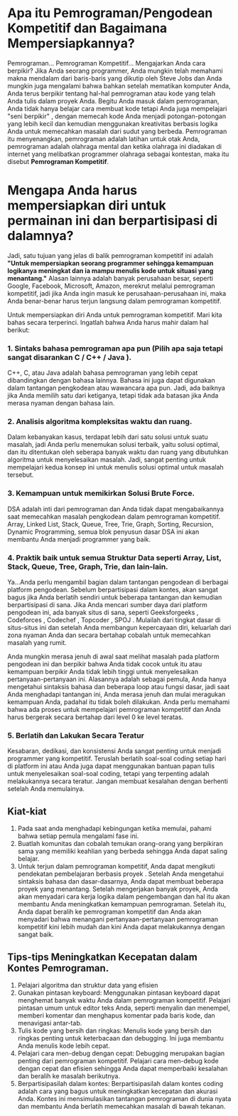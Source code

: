 # Apa itu Pemrograman/Pengodean Kompetitif dan Bagaimana Mempersiapkannya?
Pemrograman… Pemrograman Kompetitif… Mengajarkan Anda cara berpikir? Jika Anda seorang programmer, Anda mungkin telah memahami makna mendalam dari baris-baris yang dikutip oleh Steve Jobs dan Anda mungkin juga mengalami bahwa bahkan setelah mematikan komputer Anda, Anda terus berpikir tentang hal-hal pemrograman atau kode yang telah Anda tulis dalam proyek Anda. Begitu Anda masuk dalam pemrograman, Anda tidak hanya belajar cara membuat kode tetapi Anda juga mempelajari "seni berpikir" , dengan memecah kode Anda menjadi potongan-potongan yang lebih kecil dan kemudian menggunakan kreativitas berbasis logika Anda untuk memecahkan masalah dari sudut yang berbeda. Pemrograman itu menyenangkan, pemrograman adalah latihan untuk otak Anda, pemrograman adalah olahraga mental dan ketika olahraga ini diadakan di internet yang melibatkan programmer olahraga sebagai kontestan, maka itu disebut **Pemrograman Kompetitif**.

# Mengapa Anda harus mempersiapkan diri untuk permainan ini dan berpartisipasi di dalamnya?
Jadi, satu tujuan yang jelas di balik pemrograman kompetitif ini adalah **"Untuk mempersiapkan seorang programmer sehingga kemampuan logikanya meningkat dan ia mampu menulis kode untuk situasi yang menantang."** Alasan lainnya adalah banyak perusahaan besar, seperti Google, Facebook, Microsoft, Amazon, merekrut melalui pemrograman kompetitif, jadi jika Anda ingin masuk ke perusahaan-perusahaan ini, maka Anda benar-benar harus terjun langsung dalam pemrograman kompetitif.

Untuk mempersiapkan diri Anda untuk pemrograman kompetitif. Mari kita bahas secara terperinci. Ingatlah bahwa Anda harus mahir dalam hal berikut:

### 1. Sintaks bahasa pemrograman apa pun (Pilih apa saja tetapi sangat disarankan C / C++ / Java ).
C++, C, atau Java adalah bahasa pemrograman yang lebih cepat dibandingkan dengan bahasa lainnya. Bahasa ini juga dapat digunakan dalam tantangan pengkodean atau wawancara apa pun. Jadi, ada baiknya jika Anda memilih satu dari ketiganya, tetapi tidak ada batasan jika Anda merasa nyaman dengan bahasa lain.
### 2. Analisis algoritma kompleksitas waktu dan ruang.
Dalam kebanyakan kasus, terdapat lebih dari satu solusi untuk suatu masalah, jadi Anda perlu menemukan solusi terbaik, yaitu solusi optimal, dan itu ditentukan oleh seberapa banyak waktu dan ruang yang dibutuhkan algoritma untuk menyelesaikan masalah. Jadi, sangat penting untuk mempelajari kedua konsep ini untuk menulis solusi optimal untuk masalah tersebut. 
### 3. Kemampuan untuk memikirkan Solusi Brute Force.
 DSA adalah inti dari pemrograman dan Anda tidak dapat mengabaikannya saat memecahkan masalah pengkodean dalam pemrograman kompetitif. Array, Linked List, Stack, Queue, Tree, Trie, Graph, Sorting, Recursion, Dynamic Programming, semua blok penyusun dasar DSA ini akan membantu Anda menjadi programmer yang baik.
### 4. Praktik baik untuk semua Struktur Data seperti Array, List, Stack, Queue, Tree, Graph, Trie, dan lain-lain.
Ya…Anda perlu mengambil bagian dalam tantangan pengodean di berbagai platform pengodean. Sebelum berpartisipasi dalam kontes, akan sangat bagus jika Anda berlatih sendiri untuk beberapa tantangan dan kemudian berpartisipasi di sana. Jika Anda mencari sumber daya dari platform pengodean ini, ada banyak situs di sana, seperti Geeksforgeeks , Codeforces , Codechef , Topcoder , SPOJ . Mulailah dari tingkat dasar di situs-situs ini dan setelah Anda membangun kepercayaan diri, keluarlah dari zona nyaman Anda dan secara bertahap cobalah untuk memecahkan masalah yang rumit.

Anda mungkin merasa jenuh di awal saat melihat masalah pada platform pengodean ini dan berpikir bahwa Anda tidak cocok untuk itu atau kemampuan berpikir Anda tidak lebih tinggi untuk menyelesaikan pertanyaan-pertanyaan ini. Alasannya adalah sebagai pemula, Anda hanya mengetahui sintaksis bahasa dan beberapa loop atau fungsi dasar, jadi saat Anda menghadapi tantangan ini, Anda merasa jenuh dan mulai meragukan kemampuan Anda, padahal itu tidak boleh dilakukan. Anda perlu memahami bahwa ada proses untuk mempelajari pemrograman kompetitif dan Anda harus bergerak secara bertahap dari level 0 ke level teratas.
### 5. Berlatih dan Lakukan Secara Teratur
Kesabaran, dedikasi, dan konsistensi Anda sangat penting untuk menjadi programmer yang kompetitif. Teruslah berlatih soal-soal coding setiap hari di platform ini atau Anda juga dapat menggunakan bantuan papan tulis untuk menyelesaikan soal-soal coding, tetapi yang terpenting adalah melakukannya secara teratur. Jangan membuat kesalahan dengan berhenti setelah Anda memulainya.

## Kiat-kiat
1. Pada saat anda menghadapi kebingungan ketika memulai, pahami bahwa setiap pemula mengalami fase ini.
2. Buatlah komunitas dan cobalah temukan orang-orang yang berpikiran sama yang memiliki keahlian yang berbeda sehingga Anda dapat saling belajar.
3. Untuk terjun dalam pemrograman kompetitif, Anda dapat mengikuti pendekatan pembelajaran berbasis proyek . Setelah Anda mengetahui sintaksis bahasa dan dasar-dasarnya, Anda dapat membuat beberapa proyek yang menantang. Setelah mengerjakan banyak proyek, Anda akan menyadari cara kerja logika dalam pengembangan dan hal itu akan membantu Anda meningkatkan kemampuan pemrograman. Setelah itu, Anda dapat beralih ke pemrograman kompetitif dan Anda akan menyadari bahwa menangani pertanyaan-pertanyaan pemrograman kompetitif kini lebih mudah dan kini Anda dapat melakukannya dengan sangat baik.
## Tips-tips Meningkatkan Kecepatan dalam Kontes Pemrograman.
1. Pelajari algoritma dan struktur data yang efisien
2. Gunakan pintasan keyboard: Menggunakan pintasan keyboard dapat menghemat banyak waktu Anda dalam pemrograman kompetitif. Pelajari pintasan umum untuk editor teks Anda, seperti menyalin dan menempel, memberi komentar dan menghapus komentar pada baris kode, dan menavigasi antar-tab.
3. Tulis kode yang bersih dan ringkas: Menulis kode yang bersih dan ringkas penting untuk keterbacaan dan debugging. Ini juga membantu Anda menulis kode lebih cepat.
4. Pelajari cara men-debug dengan cepat: Debugging merupakan bagian penting dari pemrograman kompetitif. Pelajari cara men-debug kode dengan cepat dan efisien sehingga Anda dapat memperbaiki kesalahan dan beralih ke masalah berikutnya.
5. Berpartisipasilah dalam kontes: Berpartisipasilah dalam kontes coding adalah cara yang bagus untuk meningkatkan kecepatan dan akurasi Anda. Kontes ini mensimulasikan tantangan pemrograman di dunia nyata dan membantu Anda berlatih memecahkan masalah di bawah tekanan.
